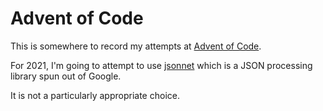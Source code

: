 # Advent of Code

This is somewhere to record my attempts at [Advent of
Code](https://www.adventofcode.com).

For 2021, I'm going to attempt to use [jsonnet](https://www.jsonnet.org) which
is a JSON processing library spun out of Google.

It is not a particularly appropriate choice.
